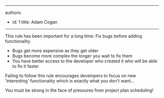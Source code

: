 

---
authors:
  - id: 1
    title: Adam Cogan
---




<span class='intro'> 
  <p>This rule has been important for a long time&#58; Fix bugs before adding functionality. </p>
<ul>
    <li>Bugs get more expensive as they get older </li>
    <li>Bugs become more complex the longer you wait to fix them</li>
    <li>You have better access to the developer who created it who will be able to fix it faster </li>
</ul>
 </span>


  <p>Failing to follow this rule encourages developers to focus on new 'interesting' functionality which is exactly what you don't want...</p>
<p>You must be strong in the face of pressures from project plan scheduling!</p>



